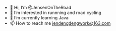- 👋 Hi, I’m @JensenOnTheRoad
- 👀 I’m interested in runnning and road cycling.
- 🌱 I’m currently learning Java
- 📫 How to reach me jendengdengwork@163.com

<!---
JensenOnTheRoad/JensenOnTheRoad is a ✨ special ✨ repository because its `README.md` (this file) appears on your GitHub profile.
You can click the Preview link to take a look at your changes.
--->
